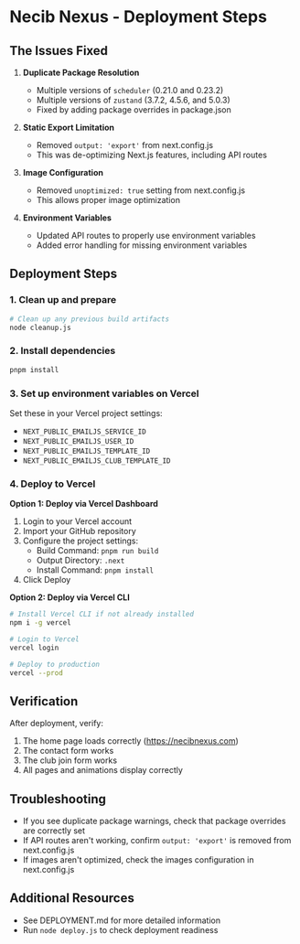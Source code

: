 # Necib Nexus - Deployment Steps

## The Issues Fixed

1. **Duplicate Package Resolution**
   - Multiple versions of `scheduler` (0.21.0 and 0.23.2)
   - Multiple versions of `zustand` (3.7.2, 4.5.6, and 5.0.3)
   - Fixed by adding package overrides in package.json

2. **Static Export Limitation**
   - Removed `output: 'export'` from next.config.js
   - This was de-optimizing Next.js features, including API routes

3. **Image Configuration**
   - Removed `unoptimized: true` setting from next.config.js
   - This allows proper image optimization

4. **Environment Variables**
   - Updated API routes to properly use environment variables
   - Added error handling for missing environment variables

## Deployment Steps

### 1. Clean up and prepare

```bash
# Clean up any previous build artifacts
node cleanup.js
```

### 2. Install dependencies

```bash
pnpm install
```

### 3. Set up environment variables on Vercel

Set these in your Vercel project settings:

- `NEXT_PUBLIC_EMAILJS_SERVICE_ID`
- `NEXT_PUBLIC_EMAILJS_USER_ID`
- `NEXT_PUBLIC_EMAILJS_TEMPLATE_ID`
- `NEXT_PUBLIC_EMAILJS_CLUB_TEMPLATE_ID`

### 4. Deploy to Vercel

**Option 1: Deploy via Vercel Dashboard**

1. Login to your Vercel account
2. Import your GitHub repository
3. Configure the project settings:
   - Build Command: `pnpm run build`
   - Output Directory: `.next`
   - Install Command: `pnpm install`
4. Click Deploy

**Option 2: Deploy via Vercel CLI**

```bash
# Install Vercel CLI if not already installed
npm i -g vercel

# Login to Vercel
vercel login

# Deploy to production
vercel --prod
```

## Verification

After deployment, verify:

1. The home page loads correctly (https://necibnexus.com)
2. The contact form works
3. The club join form works
4. All pages and animations display correctly

## Troubleshooting

- If you see duplicate package warnings, check that package overrides are correctly set
- If API routes aren't working, confirm `output: 'export'` is removed from next.config.js
- If images aren't optimized, check the images configuration in next.config.js

## Additional Resources

- See DEPLOYMENT.md for more detailed information
- Run `node deploy.js` to check deployment readiness 